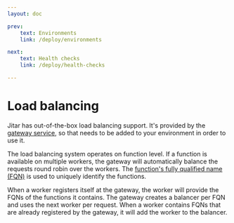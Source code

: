 ```yaml
---
layout: doc

prev:
    text: Environments
    link: /deploy/environments

next:
    text: Health checks
    link: /deploy/health-checks

---
```


# Load balancing

Jitar has out-of-the-box load balancing support. It's provided by the [gateway service](../fundamentals/runtime-services#gateway), so that needs to be added to your environment in order to use it.

The load balancing system operates on function level. If a function is available on multiple workers, the gateway will automatically balance the requests round robin over the workers. The [function's fully qualified name (FQN)](../fundamentals/building-blocks#fully-qualified-name-fqn) is used to uniquely identify the functions.

When a worker registers itself at the gateway, the worker will provide the FQNs of the functions it contains. The gateway creates a balancer per FQN and uses the next worker per request. When a worker contains FQNs that are already registered by the gateway, it will add the worker to the balancer.

